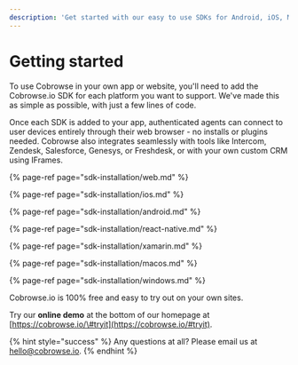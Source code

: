 ```yaml
---
description: 'Get started with our easy to use SDKs for Android, iOS, MacOS, Windows and Web.'
---
```


# Getting started

To use Cobrowse in your own app or website, you'll need to add the Cobrowse.io SDK for each platform you want to support. We've made this as simple as possible, with just a few lines of code.

Once each SDK is added to your app, authenticated agents can connect to user devices entirely through their web browser - no installs or plugins needed. Cobrowse also integrates seamlessly with tools like Intercom, Zendesk, Salesforce, Genesys, or Freshdesk, or with your own custom CRM using IFrames.

{% page-ref page="sdk-installation/web.md" %}

{% page-ref page="sdk-installation/ios.md" %}

{% page-ref page="sdk-installation/android.md" %}

{% page-ref page="sdk-installation/react-native.md" %}

{% page-ref page="sdk-installation/xamarin.md" %}

{% page-ref page="sdk-installation/macos.md" %}

{% page-ref page="sdk-installation/windows.md" %}

Cobrowse.io is 100% free and easy to try out on your own sites.

Try our **online demo** at the bottom of our homepage at [https://cobrowse.io/\#tryit](https://cobrowse.io/#tryit).

{% hint style="success" %}
Any questions at all? Please email us at [hello@cobrowse.io](mailto:hello@cobrowse.io).
{% endhint %}
